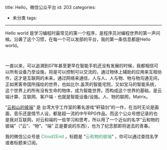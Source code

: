 title: Hello，微信公众平台
id: 203
categories:
  - 未分类
tags:
---

Hello world 是学习编程时最常见的第一个程序，是程序员对编程世界的第一声问候。沿袭了这个习惯，在每一个可以发部的平台，我的第一条信息都是Hello world。

&nbsp;

一直以来，可以追溯到07年甚至更早在智能手机还没有发展的时候，我都相信可以所有设备乃至设施，将是可以控制可以交流的，通过物体上辅助的应用来互相协作，这才是互联网的未来。通过网络来通信，人与人、人与物、物与物沟通无间，正如黑客帝国所描绘的世界，也如比尔.盖茨的智能宅院，又如宝马的智能系统，这个世界上的所有没有生命的物体，成为智能世界。而构成这个世界的基础，是云端计算、互联网、客户端 - 也就是智能设备/设施。人、物的联网，Matrix。

“[云和山的彼端](http://baike.baidu.com/view/6443716.htm?fromId=188865)” 是 台湾大宇工作室的著名游戏“轩辕剑”的一作，在当时无论是画面、音乐还是情节人设，都是超一流的中午RPG作品。而这个公众号想记录的也是我对互联网，对云和端的一些学习和思考，所以用了一个近似的名字“云和物的彼端”（“云”、“物”、“端” 正是要说的东西），也为了纪念那即将逝去的青春。

我的微信公众号是 <span style="color: #339966;">Cloud2End</span> ，标题是 “<span style="color: #339966;">云和物的彼端</span>” ，你可以通过查找名字或者标题来订阅。